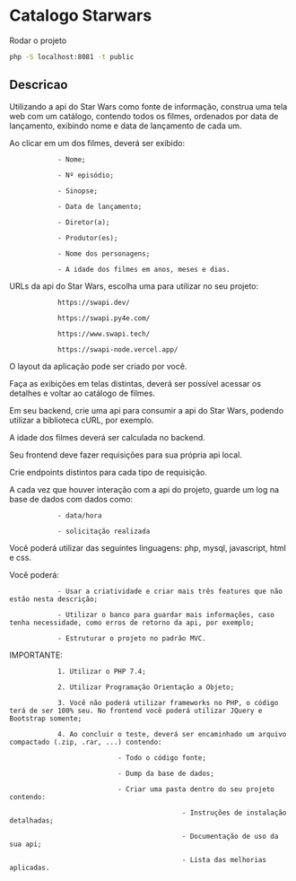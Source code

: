 # Catalogo Starwars

Rodar o projeto
```bash
php -S localhost:8081 -t public
```

## Descricao

Utilizando a api do Star Wars como fonte de informação, construa uma tela web com um catálogo, contendo todos os filmes, ordenados por data de lançamento, exibindo nome e data de lançamento de cada um.

 

Ao clicar em um dos filmes, deverá ser exibido:

                - Nome;

                - Nº episódio;

                - Sinopse;

                - Data de lançamento;

                - Diretor(a);

                - Produtor(es);

                - Nome dos personagens;

                - A idade dos filmes em anos, meses e dias.

 

URLs da api do Star Wars, escolha uma para utilizar no seu projeto:

                https://swapi.dev/

                https://swapi.py4e.com/

                https://www.swapi.tech/

                https://swapi-node.vercel.app/

 

O layout da aplicação pode ser criado por você.

Faça as exibições em telas distintas, deverá ser possível acessar os detalhes e voltar ao catálogo de filmes.

Em seu backend, crie uma api para consumir a api do Star Wars, podendo utilizar a biblioteca cURL, por exemplo.

A idade dos filmes deverá ser calculada no backend.

Seu frontend deve fazer requisições para sua própria api local.

Crie endpoints distintos para cada tipo de requisição.

A cada vez que houver interação com a api do projeto, guarde um log na base de dados com dados como:

                - data/hora

                - solicitação realizada

 

Você poderá utilizar das seguintes linguagens: php, mysql, javascript, html e css.

 

Você poderá:

                - Usar a criatividade e criar mais três features que não estão nesta descrição;

                - Utilizar o banco para guardar mais informações, caso tenha necessidade, como erros de retorno da api, por exemplo;

                - Estruturar o projeto no padrão MVC.

 

 

IMPORTANTE:

                1. Utilizar o PHP 7.4;

                2. Utilizar Programação Orientação a Objeto;

                3. Você não poderá utilizar frameworks no PHP, o código terá de ser 100% seu. No frontend você poderá utilizar JQuery e Bootstrap somente;

                4. Ao concluir o teste, deverá ser encaminhado um arquivo compactado (.zip, .rar, ...) contendo:

                               - Todo o código fonte;

                               - Dump da base de dados;

                               - Criar uma pasta dentro do seu projeto contendo:

                                               - Instruções de instalação detalhadas;

                                               - Documentação de uso da sua api;

                                               - Lista das melhorias aplicadas.
